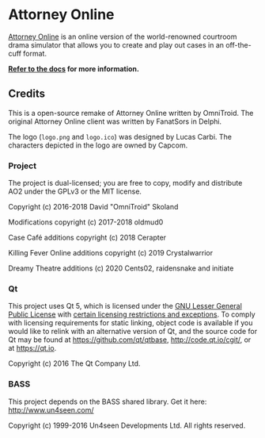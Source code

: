 # Attorney Online

[Attorney Online](https://aceattorneyonline.com) is an online version of the world-renowned courtroom drama simulator that allows you to create and play out cases in an off-the-cuff format.

**[Refer to the docs](https://github.com/AttorneyOnline/docs/blob/master/docs/index.md) for more information.**

## Credits

This is a open-source remake of Attorney Online written by OmniTroid. The original Attorney Online client was written by FanatSors in Delphi.

The logo (`logo.png` and `logo.ico`) was designed by Lucas Carbi. The characters depicted in the logo are owned by Capcom.

### Project

The project is dual-licensed; you are free to copy, modify and distribute AO2 under the GPLv3 or the MIT license.

Copyright (c) 2016-2018 David "OmniTroid" Skoland

Modifications copyright (c) 2017-2018 oldmud0

Case Café additions copyright (c) 2018 Cerapter

Killing Fever Online additions copyright (c) 2019 Crystalwarrior

Dreamy Theatre additions (c) 2020 Cents02, raidensnake and initiate

### Qt

This project uses Qt 5, which is licensed under the [GNU Lesser General Public License](https://www.gnu.org/licenses/lgpl-3.0.txt) with [certain licensing restrictions and exceptions](https://www.qt.io/qt-licensing-terms/). To comply with licensing requirements for static linking, object code is available if you would like to relink with an alternative version of Qt, and the source code for Qt may be found at https://github.com/qt/qtbase, http://code.qt.io/cgit/, or at https://qt.io.

Copyright (c) 2016 The Qt Company Ltd.

### BASS

This project depends on the BASS shared library. Get it here: http://www.un4seen.com/

Copyright (c) 1999-2016 Un4seen Developments Ltd. All rights reserved.
